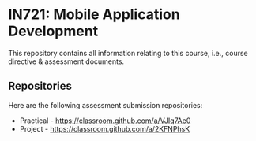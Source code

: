 # IN721: Mobile Application Development

This repository contains all information relating to this course, i.e., course directive & assessment documents.

## Repositories
Here are the following assessment submission repositories:

* Practical - https://classroom.github.com/a/VJIq7Ae0
* Project - https://classroom.github.com/a/2KFNPhsK
